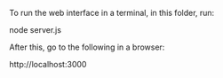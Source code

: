 To run the web interface in a terminal, in this folder, run:

node server.js

After this, go to the following in a browser:

http://localhost:3000